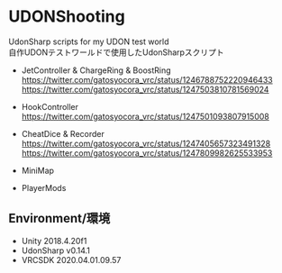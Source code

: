 # UDONShooting
UdonSharp scripts for my UDON test world  
自作UDONテストワールドで使用したUdonSharpスクリプト

* JetController & ChargeRing & BoostRing  
https://twitter.com/gatosyocora_vrc/status/1246788752220946433  
https://twitter.com/gatosyocora_vrc/status/1247503810781569024

* HookController  
https://twitter.com/gatosyocora_vrc/status/1247501093807915008

* CheatDice & Recorder  
https://twitter.com/gatosyocora_vrc/status/1247405657323491328  
https://twitter.com/gatosyocora_vrc/status/1247809982625533953

* MiniMap
* PlayerMods

## Environment/環境
* Unity 2018.4.20f1
* UdonSharp v0.14.1
* VRCSDK 2020.04.01.09.57
